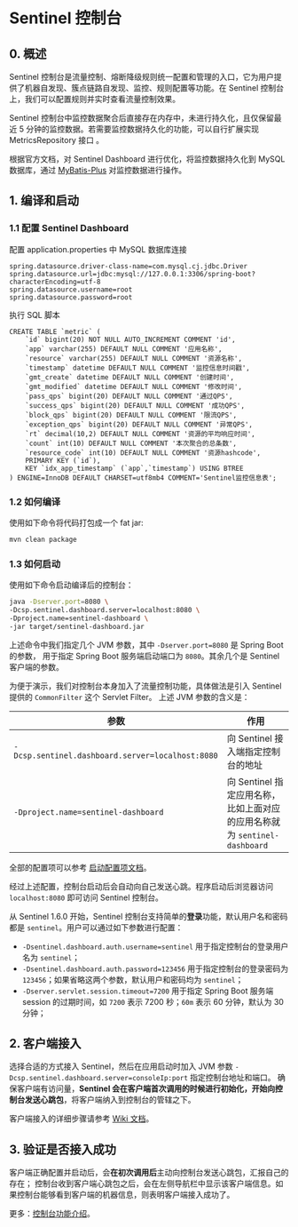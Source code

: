 # Sentinel 控制台

## 0. 概述

Sentinel 控制台是流量控制、熔断降级规则统一配置和管理的入口，它为用户提供了机器自发现、簇点链路自发现、监控、规则配置等功能。在 Sentinel 控制台上，我们可以配置规则并实时查看流量控制效果。

 Sentinel 控制台中监控数据聚合后直接存在内存中，未进行持久化，且仅保留最近 5 分钟的监控数据。若需要监控数据持久化的功能，可以自行扩展实现 MetricsRepository 接口 。

根据官方文档，对 Sentinel Dashboard 进行优化，将监控数据持久化到 MySQL 数据库，通过 [MyBatis-Plus](https://github.com/baomidou/mybatis-plus) 对监控数据进行操作。

## 1. 编译和启动



### 1.1 配置 Sentinel Dashboard

配置 application.properties 中 MySQL 数据库连接 

```properties
spring.datasource.driver-class-name=com.mysql.cj.jdbc.Driver
spring.datasource.url=jdbc:mysql://127.0.0.1:3306/spring-boot?characterEncoding=utf-8
spring.datasource.username=root
spring.datasource.password=root
```

执行 SQL 脚本

```mysql
CREATE TABLE `metric` (
    `id` bigint(20) NOT NULL AUTO_INCREMENT COMMENT 'id',
    `app` varchar(255) DEFAULT NULL COMMENT '应用名称',
    `resource` varchar(255) DEFAULT NULL COMMENT '资源名称',
    `timestamp` datetime DEFAULT NULL COMMENT '监控信息时间戳',
    `gmt_create` datetime DEFAULT NULL COMMENT '创建时间',
    `gmt_modified` datetime DEFAULT NULL COMMENT '修改时间',
    `pass_qps` bigint(20) DEFAULT NULL COMMENT '通过QPS',
    `success_qps` bigint(20) DEFAULT NULL COMMENT '成功QPS',
    `block_qps` bigint(20) DEFAULT NULL COMMENT '限流QPS',
    `exception_qps` bigint(20) DEFAULT NULL COMMENT '异常QPS',
    `rt` decimal(10,2) DEFAULT NULL COMMENT '资源的平均响应时间',
    `count` int(10) DEFAULT NULL COMMENT '本次聚合的总条数',
    `resource_code` int(10) DEFAULT NULL COMMENT '资源hashcode',
    PRIMARY KEY (`id`),
    KEY `idx_app_timestamp` (`app`,`timestamp`) USING BTREE
) ENGINE=InnoDB DEFAULT CHARSET=utf8mb4 COMMENT='Sentinel监控信息表';
```

### 1.2 如何编译

使用如下命令将代码打包成一个 fat jar:

```bash
mvn clean package
```

### 1.3 如何启动

使用如下命令启动编译后的控制台：

```bash
java -Dserver.port=8080 \
-Dcsp.sentinel.dashboard.server=localhost:8080 \
-Dproject.name=sentinel-dashboard \
-jar target/sentinel-dashboard.jar
```

上述命令中我们指定几个 JVM 参数，其中 `-Dserver.port=8080` 是 Spring Boot 的参数，
用于指定 Spring Boot 服务端启动端口为 `8080`。其余几个是 Sentinel 客户端的参数。

为便于演示，我们对控制台本身加入了流量控制功能，具体做法是引入 Sentinel 提供的 `CommonFilter` 这个 Servlet Filter。
上述 JVM 参数的含义是：

| 参数 | 作用 |
|--------|--------|
|`-Dcsp.sentinel.dashboard.server=localhost:8080`|向 Sentinel 接入端指定控制台的地址|
|`-Dproject.name=sentinel-dashboard`|向 Sentinel 指定应用名称，比如上面对应的应用名称就为 `sentinel-dashboard`|

全部的配置项可以参考 [启动配置项文档](https://github.com/alibaba/Sentinel/wiki/%E5%90%AF%E5%8A%A8%E9%85%8D%E7%BD%AE%E9%A1%B9)。

经过上述配置，控制台启动后会自动向自己发送心跳。程序启动后浏览器访问 `localhost:8080` 即可访问 Sentinel 控制台。

从 Sentinel 1.6.0 开始，Sentinel 控制台支持简单的**登录**功能，默认用户名和密码都是 `sentinel`。用户可以通过如下参数进行配置：

- `-Dsentinel.dashboard.auth.username=sentinel` 用于指定控制台的登录用户名为 `sentinel`；
- `-Dsentinel.dashboard.auth.password=123456` 用于指定控制台的登录密码为 `123456`；如果省略这两个参数，默认用户和密码均为 `sentinel`；
- `-Dserver.servlet.session.timeout=7200` 用于指定 Spring Boot 服务端 session 的过期时间，如 `7200` 表示 7200 秒；`60m` 表示 60 分钟，默认为 30 分钟；

## 2. 客户端接入

选择合适的方式接入 Sentinel，然后在应用启动时加入 JVM 参数 `-Dcsp.sentinel.dashboard.server=consoleIp:port` 指定控制台地址和端口。
确保客户端有访问量，**Sentinel 会在客户端首次调用的时候进行初始化，开始向控制台发送心跳包**，将客户端纳入到控制台的管辖之下。

客户端接入的详细步骤请参考 [Wiki 文档](https://github.com/alibaba/Sentinel/wiki/%E6%8E%A7%E5%88%B6%E5%8F%B0#3-%E5%AE%A2%E6%88%B7%E7%AB%AF%E6%8E%A5%E5%85%A5%E6%8E%A7%E5%88%B6%E5%8F%B0)。

## 3. 验证是否接入成功

客户端正确配置并启动后，会**在初次调用后**主动向控制台发送心跳包，汇报自己的存在；
控制台收到客户端心跳包之后，会在左侧导航栏中显示该客户端信息。如果控制台能够看到客户端的机器信息，则表明客户端接入成功了。

更多：[控制台功能介绍](./Sentinel_Dashboard_Feature.md)。